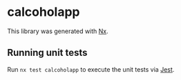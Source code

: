# calcoholapp

This library was generated with [Nx](https://nx.dev).

## Running unit tests

Run `nx test calcoholapp` to execute the unit tests via [Jest](https://jestjs.io).
